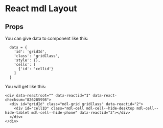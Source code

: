 # React mdl Layout

## Props

You can give data to component like this:
```
  data = {
    'id': 'gridId',
    'class': 'gridClass',
    'style': {},
    'cells': [
      {'id': 'cellid'}
    ]
  }
```

You will get like this:
```
<div data-reactroot="" data-reactid="1" data-react-checksum="826285998">
  <div id="gridId" class="mdl-grid gridClass" data-reactid="2">
    <div id="cellID" class="mdl-cell mdl-cell--hide-desktop mdl-cell--hide-tablet mdl-cell--hide-phone" data-reactid="3"></div>
  </div>
</div>
```
